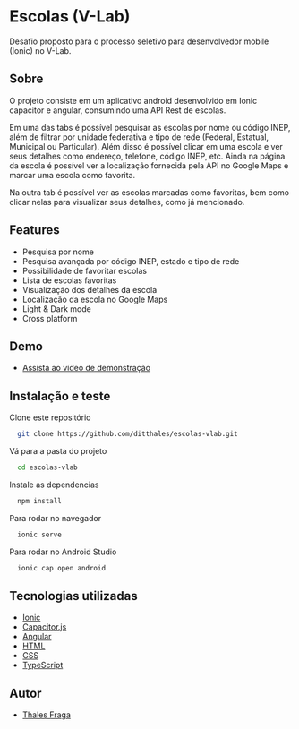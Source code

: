 
# Escolas (V-Lab)

Desafio proposto para o processo seletivo para desenvolvedor mobile (Ionic) no V-Lab.


## Sobre

O projeto consiste em um aplicativo android desenvolvido em Ionic capacitor e angular, consumindo uma API Rest de escolas.

Em uma das tabs é possível pesquisar as escolas por nome ou código INEP, além de filtrar por unidade federativa e tipo de rede (Federal, Estatual, Municipal ou Particular). Além disso é possível clicar em uma escola e ver seus detalhes como endereço, telefone, código INEP, etc. Ainda na página da escola é possível ver a localização fornecida pela API no Google Maps e marcar uma escola como favorita.

Na outra tab é possível ver as escolas marcadas como favoritas, bem como clicar nelas para visualizar seus detalhes, como já mencionado.


## Features

- Pesquisa por nome
- Pesquisa avançada por código INEP, estado e tipo de rede
- Possibilidade de favoritar escolas
- Lista de escolas favoritas
- Visualização dos detalhes da escola
- Localização da escola no Google Maps
- Light & Dark mode
- Cross platform


## Demo

- [Assista ao vídeo de demonstração](https://www.youtube.com/watch?v=MKGjp7aYuYw&ab)


## Instalação e teste

Clone este repositório

```bash
  git clone https://github.com/ditthales/escolas-vlab.git
```

Vá para a pasta do projeto
```bash
  cd escolas-vlab
```

Instale as dependencias
```bash
  npm install
```

Para rodar no navegador
```bash
  ionic serve
```

Para rodar no Android Studio
```bash
  ionic cap open android
```

    
## Tecnologias utilizadas

 - [Ionic](https://ionicframework.com)
 - [Capacitor.js](https://capacitorjs.com)
 - [Angular](https://angular.io)
 - [HTML](https://www.w3schools.com/html/)
 - [CSS](https://www.w3schools.com/css/)
 - [TypeScript](https://www.typescriptlang.org)



## Autor

- [Thales Fraga](https://www.linkedin.com/in/thalesvgfraga/)

